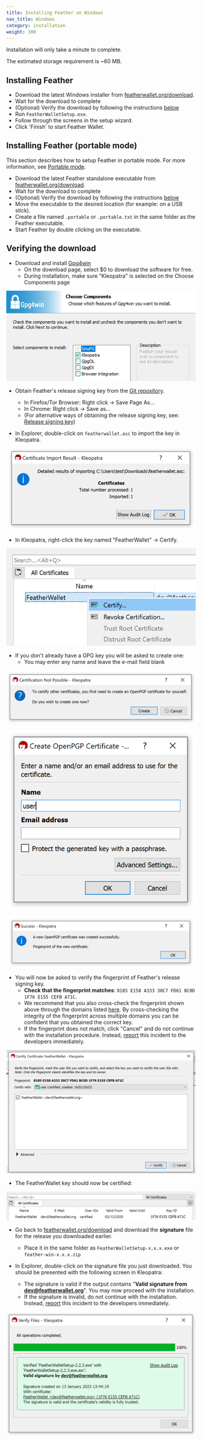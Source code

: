 ```yaml
---
title: Installing Feather on Windows
nav_title: Windows
category: installation
weight: 300
---
```


Installation will only take a minute to complete.

The estimated storage requirement is ~60 MB.

## Installing Feather

- Download the latest Windows installer from [featherwallet.org/download](https://featherwallet.org/download).
- Wait for the download to complete
- (Optional) Verify the download by following the instructions [below](windows#verifying-the-download)
- Run `FeatherWalletSetup.exe`.
- Follow through the screens in the setup wizard.
- Click 'Finish' to start Feather Wallet.

## Installing Feather (portable mode)

This section describes how to setup Feather in portable mode. For more information, see [Portable mode](portable-mode).

- Download the latest Feather standalone executable from [featherwallet.org/download](https://featherwallet.org/download).
- Wait for the download to complete
- (Optional) Verify the download by following the instructions [below](windows#verifying-the-download)
- Move the executable to the desired location (for example: on a USB stick).
- Create a file named `.portable` or `.portable.txt` in the same folder as the Feather executable.
- Start Feather by double clicking on the executable.

## Verifying the download

- Download and install [Gpg4win](https://gpg4win.org/)
  - On the download page, select $0 to download the software for free.
  - During installation, make sure "Kleopatra" is selected on the Choose Components page

![You may leave "GpgOL" and "GpgEX" unchecked](/static/files/win-gpg-kleopatra.png)

- Obtain Feather's release signing key from the [Git repository](https://raw.githubusercontent.com/feather-wallet/feather/master/utils/pubkeys/featherwallet.asc).
  - In Firefox/Tor Browser: Right click → Save Page As...
  - In Chrome: Right click → Save as...
  - (For alternative ways of obtaining the release signing key, see: [Release signing key](release-signing-key))

- In Explorer, double-click on `featherwallet.asc` to import the key in Kleopatra.

![Click "Ok" to close the window](/static/files/win-gpg-import-release-key.png)

- In Kleopatra, right-click the key named "FeatherWallet" → Certify.

![Right click → Certify](/static/files/win-gpg-certify.png)

- If you don't already have a GPG key you will be asked to create one:
  - You may enter any name and leave the e-mail field blank

![Click "Create" to create an OpenPGP certificate](/static/files/win-gpg-create-openpgp-cert.png)

![You may fill in anything here](/static/files/win-gpg-create-cert-info.png)

![Click "Ok" to move to the next window](/static/files/win-gpg-cert-created.png)

- You will now be asked to verify the fingerprint of Feather's release signing key.
   - **Check that the fingerprint matches**: `8185 E158 A333 30C7 FD61 BC0D 1F76 E155 CEFB A71C`.
   - We recommend that you also cross-check the fingerprint shown above through the domains listed [here](release-signing-key). By cross-checking the integrity of the fingerprint across multiple domains you can be confident that you obtained the correct key.
   - If the fingerprint does not match, click "Cancel" and do not continue with the installation procedure. Instead, [report](report-an-issue) this incident to the developers immediately.

![Make sure the fingerprint matches](/static/files/win-gpg-verify-fingerprint.png)

- The FeatherWallet key should now be certified:

![](/static/files/win-gpg-certified.png)

- Go back to [featherwallet.org/download](https://featherwallet.org/download) and download the **signature** file for the release you downloaded earlier.
  - Place it in the same folder as `FeatherWalletSetup-x.x.x.exe` or `feather-win-x.x.x.zip`

- In Explorer, double-click on the signature file you just downloaded. You should be presented with the following screen in Kleopatra:
  - The signature is valid if the output contains "**Valid signature from dev@featherwallet.org**". You may now proceed with the installation.
  - If the signature is invalid, do not continue with the installation. Instead, [report](report-an-issue) this incident to the developers immediately.

![Green background = good, anything else = bad](/static/files/win-gpg-verification-success.png)

